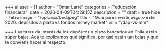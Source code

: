 +++
aliases = []
author = "Omar Larré"
categories = ["educación financiera"]
date = 2020-04-09T04:29:15Z
description = ""
draft = true
hide = false
image = "/uploads/bed.jpeg"
title = "Guía para invertir seguro este 2020: depósitos a plazo vs fondos money market"
url = "/dap-vs-mm"

+++
Las tasas de interés de los depósitos a plazo bancarios en Chile están súper bajas. Acá te explicamos qué significa, por qué están tan bajas y qué te conviene hacer al respecto.